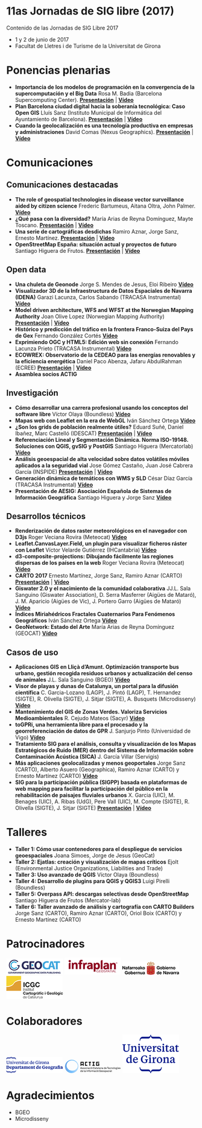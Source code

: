 # 11as Jornadas de SIG libre (2017)

Contenido de las Jornadas de SIG Libre 2017

* 1 y 2 de junio de 2017
* Facultat de Lletres i de Turisme de la Universitat de Girona

Ponencias plenarias
====================

* **Importancia de los modelos de programación en la convergencia de la supercomputación y el Big Data** Rosa M. Badia (Barcelona Supercomputing Center). **[Presentación](https://dugi-doc.udg.edu/handle/10256/15685)** | **[Vídeo]()**
* **Plan Barcelona ciudad digital hacia la soberanía tecnológica: Caso Open GIS**  Lluís Sanz (Instituto Municipal de Informática del Ayuntamiento de Barcelona). **[Presentación](https://dugi-doc.udg.edu/handle/10256/15686)** | **[Vídeo]()**
* **Cuando la geolocalización es una tecnología productiva en empresas y administraciones** David Comas (Nexus Geographics). **[Presentación](https://dugi-doc.udg.edu/handle/10256/15687)** | **[Vídeo]()**

Comunicaciones
=================

Comunicaciones destacadas
---------------------------

* **The role of geospatial technologies in disease vector surveillance aided by citizen science**  Frederic Bartumeus, Aitana Oltra, John Palmer.  **[Vídeo](http://diobma.udg.edu/handle/10256.1/4777)**
* **¿Qué pasa con la diversidad?** María Arias de Reyna Domínguez, Mayte Toscano. **[Presentación](https://dugi-doc.udg.edu/handle/10256/15688)** | **[Vídeo](http://diobma.udg.edu/handle/10256.1/4778)**
* **Una serie de cartográficas desdichas** Ramiro Aznar, Jorge Sanz, Ernesto Martínez. **[Presentación](https://dugi-doc.udg.edu/handle/10256/15689)** | **[Vídeo](http://diobma.udg.edu/handle/10256.1/4779)**
* **OpenStreetMap España: situación actual y proyectos de futuro** Santiago Higuera de Frutos. **[Presentación](https://dugi-doc.udg.edu/handle/10256/15690)** | **[Vídeo](http://diobma.udg.edu/handle/10256.1/4780)**


Open data
---------------------------

* **Una chuleta de Geonode**  Jorge S. Mendes de Jesus, Eloi Ribeiro  **[Vídeo](http://diobma.udg.edu/handle/10256.1/4795)**
* **Visualizador 3D de la Infraestructura de Datos Espaciales de Navarra (IDENA)** Garazi Lacunza, Carlos Sabando (TRACASA Instrumental) **[Vídeo](http://diobma.udg.edu/handle/10256.1/4796)**
* **Model driven architecture, WFS and WFST at the Norwegian Mapping Authority** Joan Olive Lopez (Norwegian Mapping Authority) **[Presentación](https://dugi-doc.udg.edu/handle/10256/15691)** | **[Vídeo](http://diobma.udg.edu/handle/10256.1/4797)**
* **Histórico y predicción del tráfico en la frontera Franco-Suiza del Pays de Gex** Fernando González Cortés  **[Vídeo](http://diobma.udg.edu/handle/10256.1/4798)**
* **Exprimiendo OGC y HTML5: Edición web sin conexión** Fernando Lacunza Prieto (TRACASA Instrumental) **[Vídeo](http://diobma.udg.edu/handle/10256.1/4799)**
* **ECOWREX: Observatorio de la CEDEAO para las energías renovables y la eficiencia energética**  Daniel Paco Abenza, Jafaru AbdulRahman (ECREE) **[Presentación](https://dugi-doc.udg.edu/handle/10256/15692)** | **[Vídeo](http://diobma.udg.edu/handle/10256.1/4800)**
* **Asamblea socios ACTIG** 

Investigación
---------------------------

* **Cómo desarrollar una carrera profesional usando los conceptos del software libre**   Víctor Olaya (Boundless)  **[Vídeo](http://diobma.udg.edu/handle/10256.1/4781)**
* **Mapas web con Leaflet en la era de WebGL** Iván Sánchez Ortega  **[Vídeo](http://diobma.udg.edu/handle/10256.1/4782)**
* **¿Son los grids de población realmente útiles?**  Eduard Suñé, Daniel Ibañez, Marc Castelló (IDESCAT) **[Presentación](https://dugi-doc.udg.edu/handle/10256/15693)** | **[Vídeo](http://diobma.udg.edu/handle/10256.1/4783)**
* **Referenciación Lineal y Segmentación Dinámica. Norma ISO-19148. Soluciones con QGIS, gvSIG y PostGIS** Santiago Higuera (Mercatorlab)  **[Vídeo](http://diobma.udg.edu/handle/10256.1/4784)**
* **Análisis geoespacial de alta velocidad sobre datos volátiles móviles aplicados a la seguridad vial** Jose Gómez Castaño, Juan José Cabrera García (INSPIDE) **[Presentación](https://dugi-doc.udg.edu/handle/10256/15694)** | **[Vídeo]()**
* **Generación dinámica de temáticos con WMS y SLD**  César Díaz García (TRACASA Instrumental) **[Vídeo](http://diobma.udg.edu/handle/10256.1/4786)**
* **Presentación de AESIG: Asociación Española de Sistemas de Información Geográfica**  Santiago Higuera y Jorge Sanz  **[Vídeo](http://diobma.udg.edu/handle/10256.1/4792)**

Desarrollos técnicos
---------------------------

* **Renderización de datos raster meteorológicos en el navegador con D3js**   Roger Veciana Rovira (Meteocat) **[Vídeo](http://diobma.udg.edu/handle/10256.1/4801)**
* **Leaflet.CanvasLayer.Field, un plugin para visualizar ficheros ráster con Leaflet** Víctor Velarde Gutiérrez (IHCantabria)  **[Vídeo](http://diobma.udg.edu/handle/10256.1/4802)**
* **d3-composite-projections: Dibujando fácilmente las regiones dispersas de los países en la web**  Roger Veciana Rovira (Meteocat) **[Vídeo](**[Vídeo](http://diobma.udg.edu/handle/10256.1/4802)**)**
* **CARTO 2017** Ernesto Martínez, Jorge Sanz, Ramiro Aznar (CARTO) **[Presentación](https://dugi-doc.udg.edu/handle/10256/15695)** | **[Vídeo](http://diobma.udg.edu/handle/10256.1/4804)**
* **Giswater 2.0 y el nacimiento de la comunidad colaborativa** JJ.L. Sala Sanguino (Giswater Association), D. Serra Masferrer (Aigües de Mataró), J. M. Aparicio (Aigües de Vic), J. Portero Garro (Aigües de Mataró) **[Vídeo](http://diobma.udg.edu/handle/10256.1/4805)**
* **Índices Miriahédricos Fractales Cuaternarios Para Fenómenos Geográficos**  Iván Sánchez Ortega **[Vídeo](http://diobma.udg.edu/handle/10256.1/4806)**
* **GeoNetwork: Estado del Arte** María Arias de Reyna Domínguez (GEOCAT)  **[Vídeo](http://diobma.udg.edu/handle/10256.1/4807)**

Casos de uso
---------------------------

* **Aplicaciones GIS en Lliçà d’Amunt. Optimización transporte bus urbano, gestión recogida residuos urbanos y actualización del censo de animales**   J.L. Sala Sanguino (BGEO)  **[Vídeo](http://diobma.udg.edu/handle/10256.1/4788)**
* **Visor de playas y dunas de Catalunya, un portal para la difusión científica** C. Garcia-Lozano (LAGP), J. Pintó (LAGP), T. Hernandez (SIGTE), R. Olivella (SIGTE), J. Sitjar (SIGTE), A. Busquets (Microdisseny)  **[Vídeo](http://diobma.udg.edu/handle/10256.1/4789)**
* **Mantenimiento del GIS de Zonas Verdes. Valoriza Servicios Medioambientales**  R. Cejudo Mateos (Sacyr)  **[Vídeo](http://diobma.udg.edu/handle/10256.1/4790)**
* **toGPRi, una herramienta libre para el procesado y la georreferenciación de datos de GPR** J. Sanjurjo Pinto (Universidad de Vigo)   **[Vídeo](http://diobma.udg.edu/handle/10256.1/4791)**
* **Tratamiento SIG para el análisis, consulta y visualización de los Mapas Estratégicos de Ruido (MER) dentro del Sistema de Información sobre Contaminación Acústica (SICA)** J. García Villar (Servigis) 
* **Más aplicaciones geolocalizadas y menos geoportales** Jorge Sanz (CARTO), Alberto Asuero (Geographica), Ramiro Aznar (CARTO) y Ernesto Martínez (CARTO)  **[Vídeo](http://diobma.udg.edu/handle/10256.1/4793)**
* **SIG para la participación pública (SIGPP) basada en plataformas de web mapping para facilitar la participación del público en la rehabilitación de paisajes fluviales urbanos** X. Garcia (UIC), M. Benages (UIC), A. Ribas (UdG), Pere Vall (UIC), M. Compte (SIGTE), R. Olivella (SIGTE), J. Sitjar (SIGTE) **[Presentación](https://dugi-doc.udg.edu/handle/10256/15696)** | **[Vídeo](http://diobma.udg.edu/handle/10256.1/4794)**

Talleres
========

* **Taller 1:  Cómo usar contenedores para el despliegue de servicios geoespaciales** Joana Simoes, Jorge de Jesus (GeoCat) 
* **Taller 2:  Ejatlas: creación y visualización de mapas críticos** Ejolt (Environmental Justice Organizations, Liabilities and Trade) 
* **Taller 3:  Uso avanzado de QGIS** Víctor Olaya (Boundless) 
* **Taller 4:  Desarrollo de plugins para QGIS y QGIS3** Luigi Pirelli (Boundless) 
* **Taller 5:  Overpass API: descargas selectivas desde OpenStreetMap** Santiago Higuera de Frutos (Mercator-lab)  
* **Taller 6:  Taller avanzado de análisis y cartografía con CARTO Builders** Jorge Sanz (CARTO), Ramiro Aznar (CARTO), Oriol Boix (CARTO) y Ernesto Martínez (CARTO) 

Patrocinadores
==============

![Geocat](img/geocat.png)
![Infraplan](img/infraplan.png)
![Gobierno de Navarra](img/navarra.png)
![ICGC](img/ICGC.png)


Colaboradores
==============

![Departament de Geografia, UdG](img/geografia.png)
![ACTIG](img/actig.JPG)
![UdG](img/UdG.png)



Agradecimientos
==============
* BGEO
* Microdisseny
